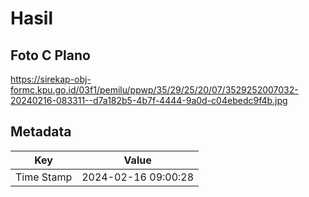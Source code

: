 # Hasil

## Foto C Plano

https://sirekap-obj-formc.kpu.go.id/03f1/pemilu/ppwp/35/29/25/20/07/3529252007032-20240216-083311--d7a182b5-4b7f-4444-9a0d-c04ebedc9f4b.jpg


## Metadata

| Key        | Value               |
| ---------- | ------------------- |
| Time Stamp | 2024-02-16 09:00:28 |



